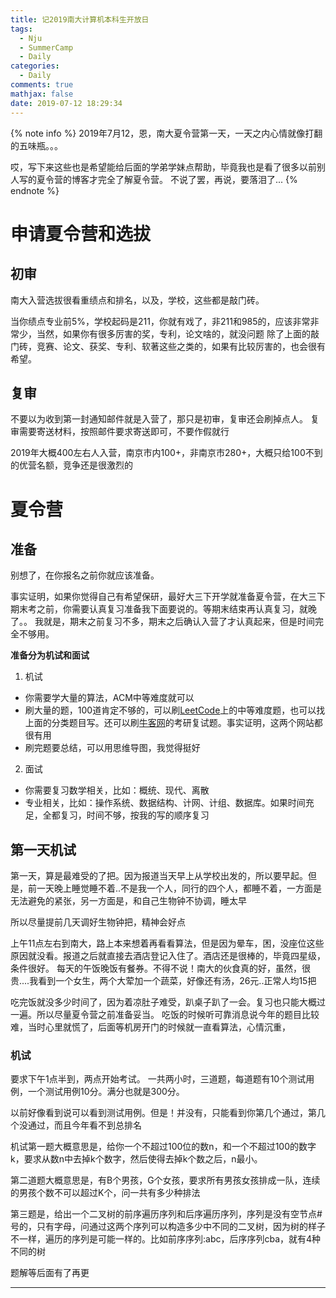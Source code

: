 ```yaml
---
title: 记2019南大计算机本科生开放日
tags:
  - Nju
  - SummerCamp
  - Daily
categories:
  - Daily
comments: true
mathjax: false
date: 2019-07-12 18:29:34
---
```


<meta name="referrer" content="no-referrer" />

{% note info %}
2019年7月12，恩，南大夏令营第一天，一天之内心情就像打翻的五味瓶。。。

哎，写下来这些也是希望能给后面的学弟学妹点帮助，毕竟我也是看了很多以前别人写的夏令营的博客才完全了解夏令营。
不说了罢，再说，要落泪了...
{% endnote %}
<!--more-->
# 申请夏令营和选拔
## 初审
南大入营选拔很看重绩点和排名，以及，学校，这些都是敲门砖。

当你绩点专业前5%，学校起码是211，你就有戏了，非211和985的，应该非常非常少，当然，如果你有很多厉害的奖，专利，论文啥的，就没问题
除了上面的敲门砖，竞赛、论文、获奖、专利、软著这些之类的，如果有比较厉害的，也会很有希望。

## 复审
不要以为收到第一封通知邮件就是入营了，那只是初审，复审还会刷掉点人。
复审需要寄送材料，按照邮件要求寄送即可，不要作假就行

2019年大概400左右人入营，南京市内100+，非南京市280+，大概只给100不到的优营名额，竞争还是很激烈的

# 夏令营
## 准备
别想了，在你报名之前你就应该准备。

事实证明，如果你觉得自己有希望保研，最好大三下开学就准备夏令营，在大三下期末考之前，你需要认真复习准备我下面要说的。等期末结束再认真复习，就晚了。。
我就是，期末之前复习不多，期末之后确认入营了才认真起来，但是时间完全不够用。

**准备分为机试和面试**
 1. 机试
- 你需要学大量的算法，ACM中等难度就可以
- 刷大量的题，100道肯定不够的，可以刷[LeetCode](https://leetcode.com/problemset/all/)上的中等难度题，也可以找上面的分类题目写。还可以刷[牛客网](https://www.nowcoder.com/ta/kaoyan)的考研复试题。事实证明，这两个网站都很有用
- 刷完题要总结，可以用思维导图，我觉得挺好
 2. 面试
- 你需要复习数学相关，比如：概统、现代、离散
- 专业相关，比如：操作系统、数据结构、计网、计组、数据库。如果时间充足，全都复习，时间不够，按我的写的顺序复习

## 第一天机试
第一天，算是最难受的了把。因为报道当天早上从学校出发的，所以要早起。但是，前一天晚上睡觉睡不着..不是我一个人，同行的四个人，都睡不着，一方面是无法避免的紧张，另一方面是，和自己生物钟不协调，睡太早

所以尽量提前几天调好生物钟把，精神会好点

上午11点左右到南大，路上本来想着再看看算法，但是因为晕车，困，没座位这些原因就没看。报道之后就直接去酒店登记入住了。酒店还是很棒的，毕竟四星级，条件很好。
每天的午饭晚饭有餐券。不得不说！南大的伙食真的好，虽然，很贵....我看到一个女生，两个大荤加一个蔬菜，好像还有汤，26元..正常人均15把

吃完饭就没多少时间了，因为着凉肚子难受，趴桌子趴了一会。复习也只能大概过一遍。所以尽量夏令营之前准备妥当。
吃饭的时候听可靠消息说今年的题目比较难，当时心里就慌了，后面等机房开门的时候就一直看算法，心情沉重，

### 机试
要求下午1点半到，两点开始考试。
一共两小时，三道题，每道题有10个测试用例，一个测试用例10分。满分也就是300分。

以前好像看到说可以看到测试用例。但是！并没有，只能看到你第几个通过，第几个没通过，而且今年看不到总排名

机试第一题大概意思是，给你一个不超过100位的数n，和一个不超过100的数字k，要求从数n中去掉k个数字，然后使得去掉k个数之后，n最小。

第二道题大概意思是，有B个男孩，G个女孩，要求所有男孩女孩排成一队，连续的男孩个数不可以超过K个，问一共有多少种排法

第三题是，给出一个二叉树的前序遍历序列和后序遍历序列，序列是没有空节点#号的，只有字母，问通过这两个序列可以构造多少中不同的二叉树，因为树的样子不一样，遍历的序列是可能一样的。比如前序序列:abc，后序序列cba，就有4种不同的树

题解等后面有了再更


---------------------------

